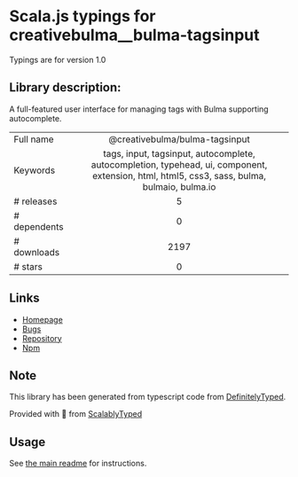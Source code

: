 
# Scala.js typings for creativebulma__bulma-tagsinput

Typings are for version 1.0

## Library description:
A full-featured user interface for managing tags with Bulma supporting autocomplete.

|                    |                 |
| ------------------ | :-------------: |
| Full name          | @creativebulma/bulma-tagsinput |
| Keywords           | tags, input, tagsinput, autocomplete, autocompletion, typehead, ui, component, extension, html, html5, css3, sass, bulma, bulmaio, bulma.io |
| # releases         | 5 |
| # dependents       | 0 |
| # downloads        | 2197 |
| # stars            | 0 |

## Links
- [Homepage](https://github.com/CreativeBulma/bulma-tagsinput)
- [Bugs](https://github.com/CreativeBulma/bulma-tagsinput/issues)
- [Repository](https://github.com/CreativeBulma/bulma-tagsinput)
- [Npm](https://www.npmjs.com/package/%40creativebulma%2Fbulma-tagsinput)
    


## Note
This library has been generated from typescript code from [DefinitelyTyped](https://definitelytyped.org).

Provided with :purple_heart: from [ScalablyTyped](https://github.com/oyvindberg/ScalablyTyped)

## Usage
See [the main readme](../../readme.md) for instructions.


